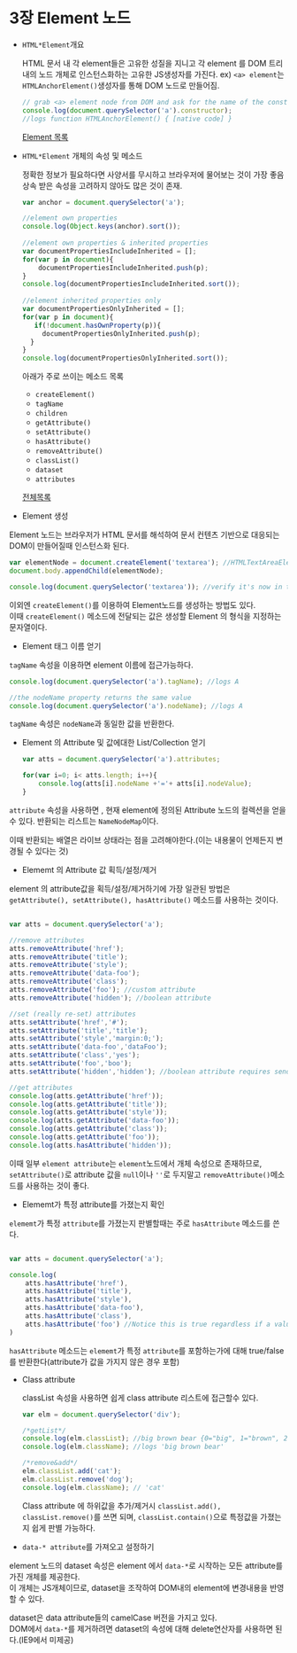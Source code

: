 # 3장 Element 노드

- `HTML*Element`개요

   HTML 문서 내 각 element들은 고유한 성질을 지니고 각 element 를 DOM 트리내의 노드 개체로 인스턴스화하는 고유한 JS생성자를 가진다.
   ex) `<a> element`는 `HTMLAnchorElement()`생성자를 통해 DOM 노드로 만들어짐.
     
   ```js
   // grab <a> element node from DOM and ask for the name of the constructor that constructed it
   console.log(document.querySelector('a').constructor);
   //logs function HTMLAnchorElement() { [native code] }
   ```
  
  [Element 목록](http://bit.ly/YIV4RR)
  
- `HTML*Element` 개체의 속성 및 메소드

   정확한 정보가 필요하다면 사양서를 무시하고 브라우저에 물어보는 것이 가장 좋음
   상속 받은 속성을 고려하지 않아도 많은 것이 존재.
   
   ```js
   var anchor = document.querySelector('a');
   
   //element own properties
   console.log(Object.keys(anchor).sort());
      
   //element own properties & inherited properties
   var documentPropertiesIncludeInherited = [];
   for(var p in document){
       documentPropertiesIncludeInherited.push(p);
   }
   console.log(documentPropertiesIncludeInherited.sort());
      
   //element inherited properties only
   var documentPropertiesOnlyInherited = [];
   for(var p in document){
      if(!document.hasOwnProperty(p)){
        documentPropertiesOnlyInherited.push(p);
     }
   }
   console.log(documentPropertiesOnlyInherited.sort());
   ```
   
   아래가 주로 쓰이는 메소드 목록
   
    + `createElement()`
    + `tagName`
    + `children`
    + `getAttribute()`
    + `setAttribute()`
    + `hasAttribute()`
    + `removeAttribute()`
    + `classList()`
    + `dataset`
    + `attributes`
   
   [전체목록](http://mzl.la/YRmqp5)
  
- Element 생성

Element 노드는 브라우저가 HTML 문서를 해석하여 문서 컨텐츠 기반으로 대응되는 DOM이 만들어질때 인스턴스화 된다.

   ```js
   var elementNode = document.createElement('textarea'); //HTMLTextAreaElement() constructs <textarea>
   document.body.appendChild(elementNode);
   
   console.log(document.querySelector('textarea')); //verify it's now in the DOM
   ```

이외엔 `createElement()`를 이용하여 Element노드를 생성하는 방법도 있다.<br> 이때 `createElement()` 메소드에 전달되는 값은 생성할 Element 의 형식을 지정하는 문자열이다.

- Element 태그 이름 얻기

`tagName` 속성을 이용하면 element 이름에 접근가능하다.

   ```js
   console.log(document.querySelector('a').tagName); //logs A

   //the nodeName property returns the same value
   console.log(document.querySelector('a').nodeName); //logs A
   ```

`tagName` 속성은 `nodeName`과 동일한 값을 반환한다.

- Element 의 Attribute 및 값에대한 List/Collection 얻기
   ```js
   var atts = document.querySelector('a').attributes;
   
   for(var i=0; i< atts.length; i++){
       console.log(atts[i].nodeName +'='+ atts[i].nodeValue);
   }
   ```
`attribute` 속성을 사용하면 , 현재 element에 정의된 Attribute 노드의 컬렉션을 얻을 수 있다. 반환되는 리스트는 `NameNodeMap`이다.

이때 반환되는 배열은 라이브 상태라는 점을 고려해야한다.(이는 내용물이 언제든지 변경될 수 있다는 것)

- Elememt 의 Attribute 값 획득/설정/제거

element 의 attribute값을 획득/설정/제거하기에 가장 일관된 방법은 `getAttribute(), setAttribute(), hasAttribute()` 메소드를 사용하는 것이다.

   ```js
   
   var atts = document.querySelector('a');
   
   //remove attributes
   atts.removeAttribute('href');
   atts.removeAttribute('title');
   atts.removeAttribute('style');
   atts.removeAttribute('data-foo');
   atts.removeAttribute('class');
   atts.removeAttribute('foo'); //custom attribute
   atts.removeAttribute('hidden'); //boolean attribute
   
   //set (really re-set) attributes
   atts.setAttribute('href','#');
   atts.setAttribute('title','title');
   atts.setAttribute('style','margin:0;');
   atts.setAttribute('data-foo','dataFoo');
   atts.setAttribute('class','yes');
   atts.setAttribute('foo','boo');
   atts.setAttribute('hidden','hidden'); //boolean attribute requires sending the attribute as the value too
   
   //get attributes
   console.log(atts.getAttribute('href'));
   console.log(atts.getAttribute('title'));
   console.log(atts.getAttribute('style'));
   console.log(atts.getAttribute('data-foo'));
   console.log(atts.getAttribute('class'));
   console.log(atts.getAttribute('foo'));
   console.log(atts.hasAttribute('hidden'));
   
   ```

이때 일부 `element attribute`는 `element`노드에서 개체 속성으로 존재하므로, `setAttribute()`로 attribute 값을 `null`이나 `''`로 두지말고 `removeAttribute()`메소드를 사용하는 것이 좋다.  

- Elememt가 특정 attribute를 가졌는지 확인

`elememt`가 특정 `attribute`를 가졌는지 판별할때는 주로 `hasAttribute` 메소드를 쓴다.
   ```js
   
   var atts = document.querySelector('a');
   
   console.log(
       atts.hasAttribute('href'),
       atts.hasAttribute('title'),
       atts.hasAttribute('style'),
       atts.hasAttribute('data-foo'),
       atts.hasAttribute('class'),
       atts.hasAttribute('foo') //Notice this is true regardless if a value is defined 
   )
   
   ```

`hasAttribute` 메소드는 `elememt`가 특정 `attribute`를 포함하는가에 대해 true/false를 반환한다(attribute가 값을 가지지 않은 경우 포함)

- Class attribute

  classList 속성을 사용하면 쉽게 class attribute 리스트에 접근할수 있다.
  
  	```js
	var elm = document.querySelector('div');
	
	/*getList*/
	console.log(elm.classList); //big brown bear {0="big", 1="brown", 2="bear", length=3, ...}
	console.log(elm.className); //logs 'big brown bear'
	
	/*remove&add*/
	elm.classList.add('cat');
	elm.classList.remove('dog');
	console.log(elm.className); // 'cat'
	```
  
  Class attribute 에 하위값을 추가/제거시 `classList.add(), classList.remove()`를 쓰면 되며, `classList.contain()`으로 특정값을 가졌는지 쉽게 판별 가능하다.
  
-  `data-* attribute`를 가져오고 설정하기
  
 element 노드의 dataset 속성은 element 에서 `data-*`로 시작하는 모든 attribute를 가진 개체를 제공한다.<br>
 이 개체는 JS개체이므로, dataset을 조작하여 DOM내의 element에 변경내용을 반영할 수 있다.
 
 dataset은 data attribute들의 camelCase 버전을 가지고 있다. <br>
 DOM에서 `data-*`를 제거하려면 dataset의 속성에 대해 delete연산자를 사용하면 된다.(IE9에서 미제공)
  
